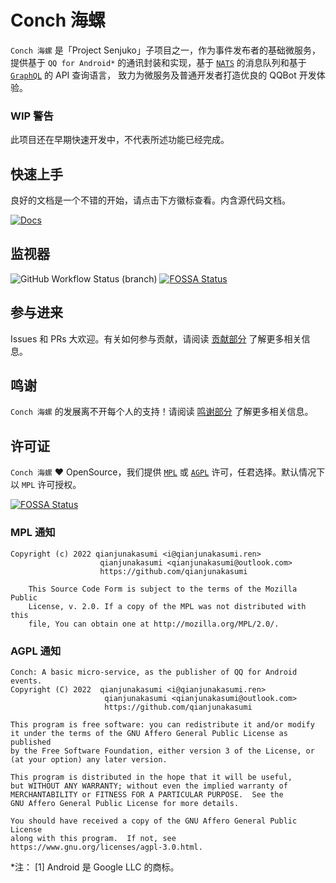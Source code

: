 # Conch 海螺

`Conch 海螺` 是「Project Senjuko」子项目之一，作为事件发布者的基础微服务，提供基于 `QQ for Android*` 的通讯封装和实现，基于
[`NATS`](https://nats.io/) 的消息队列和基于 [`GraphQL`](https://graphql.org/) 的 API 查询语言，
致力为微服务及普通开发者打造优良的 QQBot 开发体验。

### WIP 警告

此项目还在早期快速开发中，不代表所述功能已经完成。

## 快速上手

良好的文档是一个不错的开始，请点击下方徽标查看。内含源代码文档。

[![Docs](https://img.shields.io/badge/docs-Conch%20海螺-success?style=for-the-badge&logo=readthedocs)](https://qianjunakasumi.github.io/senjuko-conch/)

## 监视器

![GitHub Workflow Status (branch)](https://img.shields.io/github/workflow/status/qianjunakasumi/senjuko-conch/RustWorkspaceTest/main?style=for-the-badge&logo=github)
[![FOSSA Status](https://app.fossa.com/api/projects/git%2Bgithub.com%2Fqianjunakasumi%2Fsenjuko-conch.svg?type=shield)](https://app.fossa.com/projects/git%2Bgithub.com%2Fqianjunakasumi%2Fsenjuko-conch?ref=badge_shield)

## 参与进来

Issues 和 PRs 大欢迎。有关如何参与贡献，请阅读 [贡献部分](/CONTRIBUTING.md) 了解更多相关信息。

## 鸣谢

`Conch 海螺` 的发展离不开每个人的支持！请阅读 [鸣谢部分](/ACKNOWLEDGEMENTS.md) 了解更多相关信息。

## 许可证

`Conch 海螺` ❤ OpenSource，我们提供 [`MPL`](/LICENSE) 或 [`AGPL`](/LICENSE-AGPL) 许可，任君选择。默认情况下以 `MPL` 许可授权。

[![FOSSA Status](https://app.fossa.com/api/projects/git%2Bgithub.com%2Fqianjunakasumi%2Fsenjuko-conch.svg?type=large)](https://app.fossa.com/projects/git%2Bgithub.com%2Fqianjunakasumi%2Fsenjuko-conch?ref=badge_large)

### MPL 通知

```
Copyright (c) 2022 qianjunakasumi <i@qianjunakasumi.ren>
                    qianjunakasumi <qianjunakasumi@outlook.com>
                    https://github.com/qianjunakasumi

    This Source Code Form is subject to the terms of the Mozilla Public
    License, v. 2.0. If a copy of the MPL was not distributed with this
    file, You can obtain one at http://mozilla.org/MPL/2.0/.
```

### AGPL 通知

```
Conch: A basic micro-service, as the publisher of QQ for Android events.
Copyright (C) 2022  qianjunakasumi <i@qianjunakasumi.ren>
                     qianjunakasumi <qianjunakasumi@outlook.com>
                     https://github.com/qianjunakasumi

This program is free software: you can redistribute it and/or modify
it under the terms of the GNU Affero General Public License as published
by the Free Software Foundation, either version 3 of the License, or
(at your option) any later version.

This program is distributed in the hope that it will be useful,
but WITHOUT ANY WARRANTY; without even the implied warranty of
MERCHANTABILITY or FITNESS FOR A PARTICULAR PURPOSE.  See the
GNU Affero General Public License for more details.

You should have received a copy of the GNU Affero General Public License
along with this program.  If not, see https://www.gnu.org/licenses/agpl-3.0.html.
```

*注： [1] Android 是 Google LLC 的商标。
